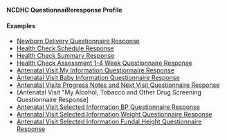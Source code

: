**NCDHC QuestionnaiReresponse Profile**





#### Examples

- [Newborn Delivery Questionnaire Response](ncdhc-questionnaireresponse-nbdelivery-example.html)
- [Health Check Schedule Response](ncdhc-questionnaireresponse-hca-schedule-nsw-example.html)
- [Health Check Summary Response](ncdhc-questionnaireresponse-hca-sumarry-nsw-example.html)
- [Health Check Assessment 1-4 Week Questionnaire Response](ncdhc-questionnaireresponse-hca1-4wk-example.html)
- [Antenatal Visit My Information Questionnaire Response](ncdhc-questionnaireresponse-antvst-myinfo-example.html)
- [Antenatal Visit Baby Information Questionnaire Response](ncdhc-questionnaireresponse-antvst-baby-info-example.html)
- [Antenatal Visits Progress Notes and Next Visit Questionnaire Response](ncdhc-view-questionnaire-my-lifestyle.html)
- [Antenatal Visit "My Alcohol, Tobacco and Other Drug Screening Questionnaire Response]
- [Antenatal Visit Selected Information BP Questionnaire Response](ncdhc-questionnaireresponse-antenatal-visit-information-bp-example.html)
- [Antenatal Visit Selected Information Weight Questionnaire Response](ncdhc-questionnaireresponse-antenatal-visit-information-weight-example.html)
- [Antenatal Visit Selected Information Fundal Height Questionnaire Response](ncdhc-questionnaireresponse-antenatal-visit-information-fundal-ht-example.html)

